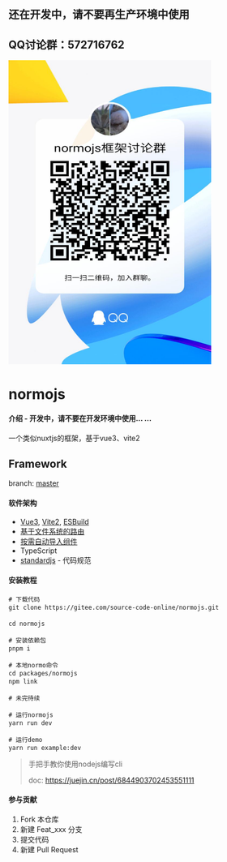 ## 还在开发中，请不要再生产环境中使用



## QQ讨论群：572716762

<img src="./document/source/normojs-qq.jpg" alt="图片替换文本" width="400" height="600" align="bottom" />






# normojs

#### 介绍 - 开发中，请不要在开发环境中使用... ...
一个类似nuxtjs的框架，基于vue3、vite2

## Framework

branch: [master](./tree/master)





#### 软件架构
*  [Vue3](https://github.com/vuejs/vue-next), [Vite2](https://github.com/vitejs/vite), [ESBuild](https://github.com/evanw/esbuild)
* [基于文件系统的路由](https://github.com/hannoeru/vite-plugin-pages)
* [按需自动导入组件](https://github.com/antfu/vite-plugin-components)
* TypeScript
* [standardjs](https://github.com/standard/standard) - 代码规范

#### 安装教程

```shell
# 下载代码
git clone https://gitee.com/source-code-online/normojs.git

cd normojs

# 安装依赖包
pnpm i

# 本地normo命令
cd packages/normojs
npm link

# 未完待续

# 运行normojs
yarn run dev

# 运行demo
yarn run example:dev
```





>  手把手教你使用nodejs编写cli
>
> doc: https://juejin.cn/post/6844903702453551111



#### 参与贡献

1.  Fork 本仓库
2.  新建 Feat_xxx 分支
3.  提交代码
4.  新建 Pull Request